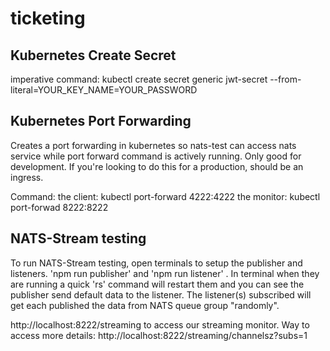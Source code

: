 # ticketing

## Kubernetes Create Secret

imperative command:
kubectl create secret generic jwt-secret --from-literal=YOUR_KEY_NAME=YOUR_PASSWORD

## Kubernetes Port Forwarding

Creates a port forwarding in kubernetes so nats-test can access nats service while port forward command is actively running. Only good for development. If you're looking to do this for a production, should be an ingress.

Command:
the client: kubectl port-forward <pod name> 4222:4222
the monitor: kubectl port-forwad <pod name> 8222:8222

## NATS-Stream testing

To run NATS-Stream testing, open terminals to setup the publisher and listeners. 'npm run publisher' and 'npm run listener' .
In terminal when they are running a quick 'rs' command will restart them and you can see the publisher send default data to the listener. The listener(s) subscribed will get each published the data from NATS queue group "randomly".

http://localhost:8222/streaming to access our streaming monitor.
Way to access more details:
http://localhost:8222/streaming/channelsz?subs=1
